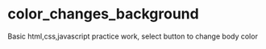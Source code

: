 # color_changes_background
Basic html,css,javascript practice work, select button to change body color
